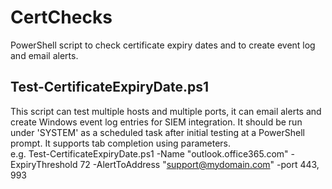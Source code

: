 # CertChecks
PowerShell script to check certificate expiry dates and to create event log and email alerts.
## Test-CertificateExpiryDate.ps1
This script can test multiple hosts and multiple ports, it can email alerts and create Windows event log entries for SIEM integration. It should be run under 'SYSTEM' as a scheduled task after initial testing at a PowerShell prompt. It supports tab completion using parameters.  
e.g.
Test-CertificateExpiryDate.ps1 -Name "outlook.office365.com" -ExpiryThreshold 72 -AlertToAddress "support@mydomain.com" -port 443, 993
